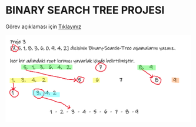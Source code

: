 # BINARY SEARCH TREE PROJESI
Görev açıklaması için [Tıklayınız](https://app.patika.dev/courses/veri-yapilari-ve-algoritmalar/binary-search-tree-proje)

![BinaryTree](BinaryTree.png)